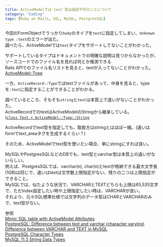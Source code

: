 ```yaml
---
title: ActiveModelでは`text`型は指定不可のことについて
category: "Coding"
tags: [Ruby on Rails, SQL, MySQL, PostgresSQL]
---
```


今回のFormObjectでうっかり`body`のタイプを`text`に指定してしまい、`Unknown type :text`のエラーが出た。  
調べたら、ActiveModelでは`text`タイプをサポートしてないことがわかった。

サポートしているタイプはドキュメントでの明確な説明は見つからなかったが、ソースコードでのファイル名を見れば何とか推測できる  
Rails APIでのファイル名リストを見ると、textが入ってないことがわかった。
[ActiveModel::Type](https://api.rubyonrails.org/classes/ActiveModel/Type.html)

一方、`ActiveRecord::Type`ではtextファイルがあって、中身を見ると、typeを`:text`に指定することができることがわかる。

調べているところ、そもそも`string`と`text`は本質上で違いがないことがわかった。  
ActiveRecordでのtextはActiveModelのStringから継承している。  
([`class Text < ActiveModel::Type::String`](https://github.com/rails/rails/blob/04972d9b9ef60796dc8f0917817b5392d61fcf09/activerecord/lib/active_record/type/text.rb)

ActiveRecordでtext型を指定しても、取扱方はstringとはほぼ一緒。(違いはformでtext_areaタグを生成するぐらい？)

そのため、ActiveModelでtext型を使いたい場合、単にstringにすれば良い。

MySQLやPostgresSQLなどのDBでも、text型とvarchar型は本質上の違いがないらしい。  
例えば、PostgresSQLでは、varchar(n), char(n)とtextが格納できる最大文字長(1GB)は同じで、違いはtextは文字数上限指定がない、残りの二つは上限指定ができること。  
MySQLでは、似たような状況で、VARCHARとTEXTどちらも上限は65,535文字で、ただindex設定したい時や上限指定したい時は、VARCHARが良い。  
それより、元々SQL標準仕様では文字列のデータ型はCHARとVARCHARのみで、text型がない。

参照  
[Mimic SQL table with ActiveModel Attributes](https://stackoverflow.com/questions/63910342/mimic-sql-table-with-activemodel-attributes)  
[PostgreSQL: Difference between text and varchar (character varying)](https://stackoverflow.com/questions/4848964/difference-between-text-and-varchar-character-varying)  
[Difference between VARCHAR and TEXT in MySQL](https://stackoverflow.com/questions/25300821/difference-between-varchar-and-text-in-mysql)  
[PostgreSQL Character Types](https://www.postgresql.org/docs/14/datatype-character.html)  
[MySQL 11.3 String Data Types](https://dev.mysql.com/doc/refman/5.7/en/string-types.html)
